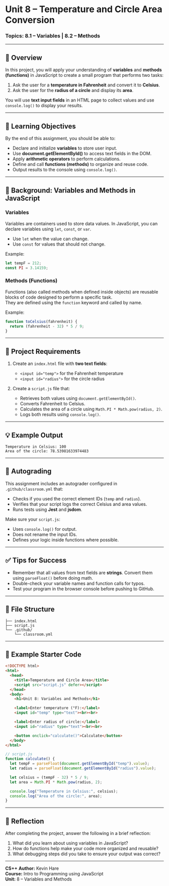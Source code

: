 # Unit 8 – Temperature and Circle Area Conversion   
### Topics: 8.1 – Variables | 8.2 – Methods

---

## 🧠 Overview

In this project, you will apply your understanding of **variables** and **methods (functions)** in JavaScript to create a small program that performs two tasks:

1. Ask the user for a **temperature in Fahrenheit** and convert it to **Celsius**.  
2. Ask the user for the **radius of a circle** and display its **area**.

You will use **text input fields** in an HTML page to collect values and use `console.log()` to display your results.

---

## 📘 Learning Objectives

By the end of this assignment, you should be able to:
- Declare and initialize **variables** to store user input.
- Use **document.getElementById()** to access text fields in the DOM.
- Apply **arithmetic operators** to perform calculations.
- Define and call **functions (methods)** to organize and reuse code.
- Output results to the console using `console.log()`.

---

## 🧩 Background: Variables and Methods in JavaScript

### Variables
Variables are containers used to store data values. In JavaScript, you can declare variables using `let`, `const`, or `var`.  
- Use `let` when the value can change.  
- Use `const` for values that should not change.  

Example:
```javascript
let tempF = 212;
const PI = 3.14159;
```

### Methods (Functions)
Functions (also called methods when defined inside objects) are reusable blocks of code designed to perform a specific task.  
They are defined using the `function` keyword and called by name.

Example:
```javascript
function toCelsius(fahrenheit) {
  return (fahrenheit - 32) * 5 / 9;
}
```

---

## 🧱 Project Requirements

1. Create an `index.html` file with **two text fields**:
   - `<input id="temp">` for the Fahrenheit temperature  
   - `<input id="radius">` for the circle radius  

2. Create a `script.js` file that:
   - Retrieves both values using `document.getElementById()`.
   - Converts Fahrenheit to Celsius.
   - Calculates the area of a circle using `Math.PI * Math.pow(radius, 2)`.
   - Logs both results using `console.log()`.

---

## 💡 Example Output

```text
Temperature in Celsius: 100
Area of the circle: 78.53981633974483
```

---

## 🧪 Autograding

This assignment includes an autograder configured in `.github/classroom.yml` that:
- Checks if you used the correct element IDs (`temp` and `radius`).
- Verifies that your script logs the correct Celsius and area values.
- Runs tests using **Jest** and **jsdom**.

Make sure your `script.js`:
- Uses `console.log()` for output.
- Does not rename the input IDs.
- Defines your logic inside functions where possible.

---

## ✅ Tips for Success

- Remember that all values from text fields are **strings**. Convert them using `parseFloat()` before doing math.
- Double-check your variable names and function calls for typos.
- Test your program in the browser console before pushing to GitHub.

---

## 📂 File Structure

```
├── index.html
├── script.js
└── .github/
    └── classroom.yml
```

---

## 🧾 Example Starter Code

```html
<!DOCTYPE html>
<html>
  <head>
    <title>Temperature and Circle Area</title>
    <script src="script.js" defer></script>
  </head>
  <body>
    <h1>Unit 8: Variables and Methods</h1>

    <label>Enter temperature (°F):</label>
    <input id="temp" type="text"><br><br>

    <label>Enter radius of circle:</label>
    <input id="radius" type="text"><br><br>

    <button onclick="calculate()">Calculate</button>
  </body>
</html>
```

```javascript
// script.js
function calculate() {
  let tempF = parseFloat(document.getElementById("temp").value);
  let radius = parseFloat(document.getElementById("radius").value);

  let celsius = (tempF - 32) * 5 / 9;
  let area = Math.PI * Math.pow(radius, 2);

  console.log("Temperature in Celsius:", celsius);
  console.log("Area of the circle:", area);
}
```

---

## 🧭 Reflection

After completing the project, answer the following in a brief reflection:
1. What did you learn about using variables in JavaScript?
2. How do functions help make your code more organized and reusable?
3. What debugging steps did you take to ensure your output was correct?

---

**CS++**
**Author:** Kevin Hare  
**Course:** Intro to Programming using JavaScript  
**Unit:** 8 – Variables and Methods
